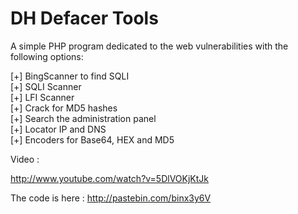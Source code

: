DH Defacer Tools
================

A simple PHP program dedicated to the web vulnerabilities with the following options:

[+] BingScanner to find SQLI<br>
[+] SQLI Scanner<br>
[+] LFI Scanner<br>
[+] Crack for MD5 hashes<br>
[+] Search the administration panel<br>
[+] Locator IP and DNS<br>
[+] Encoders for Base64, HEX and MD5<br>

Video :

http://www.youtube.com/watch?v=5DlVOKjKtJk

The code is here : http://pastebin.com/binx3y6V
